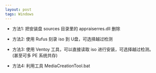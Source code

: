 ```yaml
---
layout: post
tags: Windows
---
```


- 方法1: 把安装盘 sources 目录里的 appraiserres.dll 删除

- 方法2: 使用 Rufus 刻录 iso 到 U盘，可选择越过检测

- 方法3: 使用 Ventoy 工具，可以直接读取 iso 进行安装，可选择越过检测。(甚至可多 PE 系统共存)

- 方法4: 利用工具 MediaCreationTool.bat
